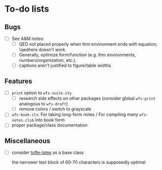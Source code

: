 To-do lists
===========

Bugs
--------------------------------------------------------------------------------
* [ ] See A&M notes:
    * [ ] QED not placed properly when thm environment ends with equation; \qedhere doesn't work.
    * [ ] Generally, optimize form/function (e.g. thm environments, numbers/organization, etc.).
    * [ ] captions aren't justified to figure/table widths

Features
--------------------------------------------------------------------------------
* [ ] `print` option to `wfs-suite.sty`
   * [ ] research side effects on other packages
     (consider global `wfs-print` analogous to `wfs-draft`)
   * [ ] remove colors / switch to grayscale
* [ ] `wfs-book.cls`: For taking long-form notes / 
  For compiling many `wfs-notes.cls`s into book form
* [ ] proper package/class documentation

Miscellaneous
--------------------------------------------------------------------------------
* [ ] consider [tufte-latex](https://ctan.org/pkg/tufte-latex?lang=en)
  as a base class

  the narrower text block of 60-70 characters is supposedly optimal

